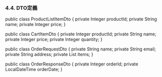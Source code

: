 ### 4.4. DTO定義
public class ProductListItemDto {
    private Integer productId;
    private String name;
    private Integer price;
}

public class CartItemDto {
    private Integer productId;
    private String name;
    private Integer price;
    private Integer quantity;
}

public class OrderRequestDto {
    private String name;
    private String email;
    private String address;
    private List<CartItemDto> items;
}

public class OrderResponseDto {
    private Integer orderId;
    private LocalDateTime orderDate;
}


